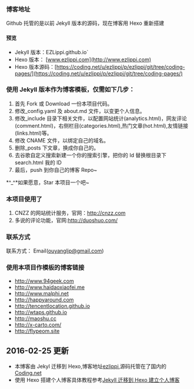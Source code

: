 ### 博客地址

Github 托管的是以前 Jekyll 版本的源码，现在博客用 Hexo 重新搭建

#### 预览

- Jekyll 版本：EZLippi.github.io`
- Hexo 版本： [www.ezlippi.com](http://www.ezlippi.com)
- Hexo 版本源码：[https://coding.net/u/ezlippi/p/ezlippi/git/tree/coding-pages/](https://coding.net/u/ezlippi/p/ezlippi/git/tree/coding-pages/)

### 使用 Jekyll 版本作为博客模板，仅需如下几步：

1. 首先 Fork 或 Download 一份本项目代码。
2. 修改\_config.yaml 及 about.md 文件，以变更个人信息。
3. 修改\_include 目录下相关文件，以配置网站统计(analytics.html)，网友评论(comment.html)，右侧栏目(categories.html),热门文章(hot.html),友情链接(links.html)等。
4. 修改 CNAME 文件，以绑定自己的域名。
5. 删除\_posts 下文章，换成你自己的。
6. 去谷歌自定义搜索新建一个你的搜索引擎，把你的 Id 替换根目录下 search.html 我的 ID
7. 最后，push 到你自己的博客 Repo~

*^\_^*如果愿意，Star 本项目一个吧~

### 本项目使用了

1. CNZZ 的网站统计服务，官网：http://cnzz.com
2. 多说的评论功能，官网:http://duoshuo.com/

### 联系方式

联系方式： Email(ouyanglip@gmail.com)

### 使用本项目作模板的博客链接

- http://www.94geek.com
- http://www.haidaoxiaofei.me
- http://www.malphi.net
- http://happyaround.com
- http://tencentlocation.github.io
- http://wtaps.github.io
- http://maoshu.cc
- http://x-carto.com/
- http://flypeom.site

## 2016-02-25 更新

- 本博客由 Jekyl 迁移到 Hexo,博客地址[ezlippi](www.ezlippi.com),源码托管在了国内的[Coding.net](https://coding.net/u/ezlippi/p/ezlippi/git/tree/coding-pages/)
- 使用 Hexo 搭建个人博客具体教程参考[Jekyll 迁移到 Hexo 建立个人博客](http://www.ezlippi.com/blog/2016/02/jekyll-to-hexo.html)
